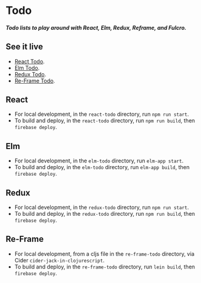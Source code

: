 # Todo

##### Todo lists to play around with React, Elm, Redux, Reframe, and Fulcro.

## See it live
- [React Todo](https://react.todo.keigo.io/).
- [Elm Todo](https://elm.todo.keigo.io/).
- [Redux Todo](https://redux.todo.keigo.io/).
- [Re-Frame Todo](https://re-frame.todo.keigo.io/).

## React
- For local development, in the `react-todo` directory, run `npm run start`.
- To build and deploy, in the `react-todo` directory, run `npm run build`, then `firebase deploy`.

## Elm
- For local development, in the `elm-todo` directory, run `elm-app start`.
- To build and deploy, in the `elm-todo` directory, run `elm-app build`, then `firebase deploy`.

## Redux
- For local development, in the `redux-todo` directory, run `npm run start`.
- To build and deploy, in the `redux-todo` directory, run `npm run build`, then `firebase deploy`.

## Re-Frame
- For local development, from a cljs file in the `re-frame-todo` directory, via Cider `cider-jack-in-clojurescript`.
- To build and deploy, in the `re-frame-todo` directory, run `lein build`, then `firebase deploy`.
